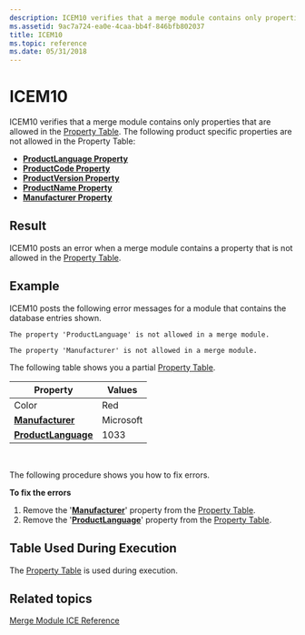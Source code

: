 ```yaml
---
description: ICEM10 verifies that a merge module contains only properties that are allowed in the Property Table.
ms.assetid: 9ac7a724-ea0e-4caa-bb4f-846bfb802037
title: ICEM10
ms.topic: reference
ms.date: 05/31/2018
---
```


# ICEM10

ICEM10 verifies that a merge module contains only properties that are allowed in the [Property Table](property-table.md). The following product specific properties are not allowed in the Property Table:

-   [**ProductLanguage Property**](productlanguage.md)
-   [**ProductCode Property**](productcode.md)
-   [**ProductVersion Property**](productversion.md)
-   [**ProductName Property**](productname.md)
-   [**Manufacturer Property**](manufacturer.md)

## Result

ICEM10 posts an error when a merge module contains a property that is not allowed in the [Property Table](property-table.md).

## Example

ICEM10 posts the following error messages for a module that contains the database entries shown.

``` syntax
The property 'ProductLanguage' is not allowed in a merge module.

The property 'Manufacturer' is not allowed in a merge module.
```

The following table shows you a partial [Property Table](property-table.md).



| Property                                   | Values    |
|--------------------------------------------|-----------|
| Color                                      | Red       |
| [**Manufacturer**](manufacturer.md)       | Microsoft |
| [**ProductLanguage**](productlanguage.md) | 1033      |



 

The following procedure shows you how to fix errors.

**To fix the errors**

1.  Remove the '[**Manufacturer**](manufacturer.md)' property from the [Property Table](property-table.md).
2.  Remove the '[**ProductLanguage**](productlanguage.md)' property from the [Property Table](property-table.md).

## Table Used During Execution

The [Property Table](property-table.md) is used during execution.

## Related topics

<dl> <dt>

[Merge Module ICE Reference](merge-module-ice-reference.md)
</dt> </dl>

 

 



